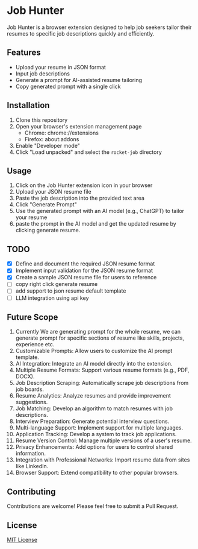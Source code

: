# Job Hunter

Job Hunter is a browser extension designed to help job seekers tailor their resumes to specific job descriptions quickly and efficiently.

## Features

- Upload your resume in JSON format
- Input job descriptions
- Generate a prompt for AI-assisted resume tailoring
- Copy generated prompt with a single click

## Installation

1. Clone this repository
2. Open your browser's extension management page
   - Chrome: chrome://extensions
   - Firefox: about:addons
3. Enable "Developer mode"
4. Click "Load unpacked" and select the `rocket-job` directory

## Usage

1. Click on the Job Hunter extension icon in your browser
2. Upload your JSON resume file
3. Paste the job description into the provided text area
4. Click "Generate Prompt"
5. Use the generated prompt with an AI model (e.g., ChatGPT) to tailor your resume
6. paste the prompt in the AI model and get the updated resume by clicking generate resume.


## TODO

- [X] Define and document the required JSON resume format
- [X] Implement input validation for the JSON resume format
- [X] Create a sample JSON resume file for users to reference
- [ ] copy right click generate resume
- [ ] add support to json resume default template
- [ ] LLM integration using api key

## Future Scope
1. Currently We are generating prompt for the whole resume, we can generate prompt for specific sections of resume like skills, projects, experience etc.
2. Customizable Prompts: Allow users to customize the AI prompt template.
3. AI Integration: Integrate an AI model directly into the extension.
4. Multiple Resume Formats: Support various resume formats (e.g., PDF, DOCX).
5. Job Description Scraping: Automatically scrape job descriptions from job boards.
6. Resume Analytics: Analyze resumes and provide improvement suggestions.
7. Job Matching: Develop an algorithm to match resumes with job descriptions.
8. Interview Preparation: Generate potential interview questions.
9. Multi-language Support: Implement support for multiple languages.
10. Application Tracking: Develop a system to track job applications.
11. Resume Version Control: Manage multiple versions of a user's resume.
12. Privacy Enhancements: Add options for users to control shared information.
13. Integration with Professional Networks: Import resume data from sites like LinkedIn.
15. Browser Support: Extend compatibility to other popular browsers.

## Contributing

Contributions are welcome! Please feel free to submit a Pull Request.

## License

[MIT License](LICENSE)
